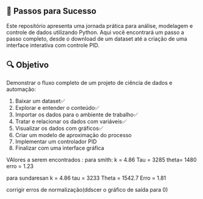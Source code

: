 ## 🧠 Passos para Sucesso

Este repositório apresenta uma jornada prática para análise, modelagem e controle de dados utilizando Python. Aqui você encontrará um passo a passo completo, desde o download de um dataset até a criação de uma interface interativa com controle PID.

## 🔍 Objetivo

Demonstrar o fluxo completo de um projeto de ciência de dados e automação:

1. Baixar um dataset✅
2. Explorar e entender o conteúdo✅
3. Importar os dados para o ambiente de trabalho✅
4. Tratar e relacionar os dados com variáveis✅
5. Visualizar os dados com gráficos✅
6. Criar um modelo de aproximação do processo
7. Implementar um controlador PID
8. Finalizar com uma interface gráfica

VAlores a serem encontrados :
para smith:
k = 4.86
Tau = 3285
theta= 1480
erro = 1.23

para sundaresan
k = 4.86
tau = 3233
Theta = 1542.7
Erro = 1.81

corrigir erros de normalização(ddscer o gráfico de saída para 0)






